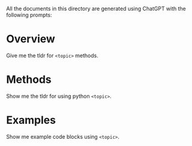 All the documents in this directory are generated using ChatGPT with the following
prompts:

# Overview

Give me the tldr for `<topic>` methods.


# Methods

Show me the tldr for using python `<topic>`.

# Examples

Show me example code blocks using `<topic>`.




